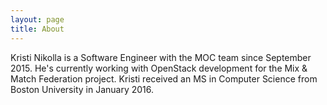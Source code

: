 ```yaml
---
layout: page
title: About
---
```


Kristi Nikolla is a Software Engineer with the MOC team since September 2015. He's currently working with OpenStack development for the Mix & Match Federation project. Kristi received an MS in Computer Science from Boston University in January 2016.  
